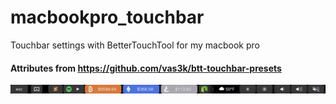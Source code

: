 # macbookpro_touchbar
Touchbar settings with BetterTouchTool for my macbook pro

#### Attributes from https://github.com/vas3k/btt-touchbar-presets

<img src="https://github.com/vanities/macbookpro_touchbar/blob/master/touchbar.png">
